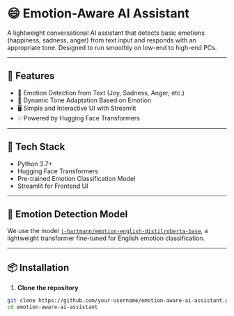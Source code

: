 # 😄 Emotion-Aware AI Assistant

A lightweight conversational AI assistant that detects basic emotions (happiness, sadness, anger) from text input and responds with an appropriate tone. Designed to run smoothly on low-end to high-end PCs.

---

## 🚀 Features

- 🎯 Emotion Detection from Text (Joy, Sadness, Anger, etc.)
- 🤖 Dynamic Tone Adaptation Based on Emotion
- 🖥️ Simple and Interactive UI with Streamlit
- 💡 Powered by Hugging Face Transformers

---

## 🔧 Tech Stack

- Python 3.7+
- Hugging Face Transformers
- Pre-trained Emotion Classification Model
- Streamlit for Frontend UI

---

## 🧠 Emotion Detection Model

We use the model [`j-hartmann/emotion-english-distilroberta-base`](https://huggingface.co/j-hartmann/emotion-english-distilroberta-base), a lightweight transformer fine-tuned for English emotion classification.

---

## 📦 Installation

1. **Clone the repository**
```bash
git clone https://github.com/your-username/emotion-aware-ai-assistant.git
cd emotion-aware-ai-assistant
